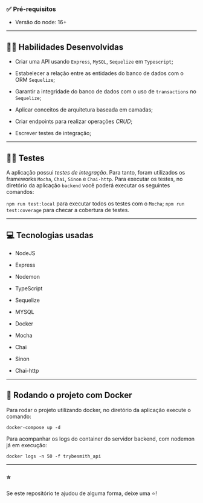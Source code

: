 ### ✅ Pré-requisitos

* Versão do node: 16+

___

## 🧑‍💻 Habilidades Desenvolvidas

  * Criar uma API usando `Express`, `MySQL`, `Sequelize` em `Typescript`;

  * Estabelecer a relação entre as entidades do banco de dados com o ORM `Sequelize`;

  * Garantir a integridade do banco de dados com o uso de `transactions` no `Sequelize`;

  * Aplicar conceitos de arquitetura baseada em camadas;

  * Criar endpoints para realizar operações _CRUD_;

  * Escrever testes de integração;

___
## 🧑‍🔬 Testes

A aplicação possui *testes de integração*. Para tanto, foram utilizados os frameworks `Mocha`, `Chai`, `Sinon` e `Chai-http`.
Para executar os testes, no diretório da aplicação `backend` você poderá executar os seguintes comandos:

`npm run test:local` para executar todos os testes com o `Mocha`;
`npm run test:coverage` para checar a cobertura de testes.

___
## 💻 Tecnologias usadas

  * NodeJS

  * Express

  * Nodemon

  * TypeScript

  * Sequelize

  * MYSQL

  * Docker

  * Mocha

  * Chai

  * Sinon

  * Chai-http

___

## 🐋 Rodando o projeto com Docker
Para rodar o projeto utilizando docker, no diretório da aplicação execute o comando:

`docker-compose up -d`

Para acompanhar os logs do container do servidor backend, com nodemon já em execução:

`docker logs -n 50 -f trybesmith_api`

___

### ⭐️

Se este repositório te ajudou de alguma forma, deixe uma ⭐️!
